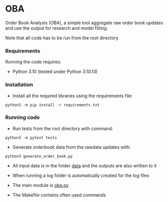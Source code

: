 OBA
====

Order Book Analysis (OBA), a simple tool aggregate raw order book updates and use the
output for research and model fitting.

Note that all code has to be run from the root directory

### Requirements

Running the code requires:

* Python 3.10 (tested under Python 3.10.13)

### Installation
* Install all the required libraries using the requirements file:
```console
python3 -m pip install -r requirements.txt
```

### Running code
* Run tests from the root directory with command:
```console
python3 -m pytest tests
```

* Generate orderbook data from the rawdata updates with:
```console
python3 generate_order_book.py 
```

* All input data is in the folder [data](data) and the outputs are also written to it

* When running a log folder is automatically created for the log files

* The main module is [oba.py](oba/oba.py) 

* The Makefile contains often used commands
